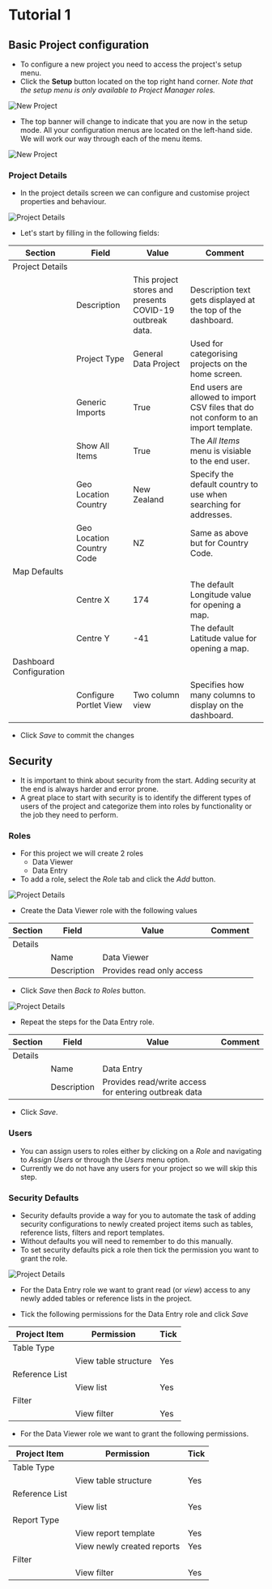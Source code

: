 # Tutorial 1

## Basic Project configuration


- To configure a new project you need to access the project's setup menu. 
- Click the **Setup** button located on the top right hand corner. *Note that the setup menu is only available to Project Manager roles.*

![New Project](assets/Config_Project_Setup.png)

- The top banner will change to indicate that you are now in the setup mode. All your configuration menus are located on the left-hand side. We will work our way through each of the menu items.

![New Project](assets/Config_Project_Setup_Menus.png)

### Project Details
- In the project details screen we can configure and customise project properties and behaviour.

![Project Details](assets/Config_Project_Setup_Details.png)

- Let's start by filling in the following fields:

| Section | Field  | Value | Comment |
| ------------- | ------------- | ------------- | ------------- |
| Project Details |||
|| Description | This project stores and presents COVID-19 outbreak data. | Description text gets displayed at the top of the dashboard.|
|| Project Type | General Data Project | Used for categorising projects on the home screen.|
|| Generic Imports | True | End users are allowed to import CSV files that do not conform to an import template.|
|| Show All Items | True | The *All Items* menu is visiable to the end user.|
|| Geo Location Country | New Zealand| Specify the default country to use when searching for addresses. |
|| Geo Location Country Code| NZ| Same as above but for Country Code. |
| Map Defaults ||
|| Centre X | 174 | The default Longitude value for opening a map. |
|| Centre Y | -41 | The default Latitude value for opening a map. |
| Dashboard Configuration ||
|| Configure Portlet View | Two column view | Specifies how many columns to display on the dashboard. |

- Click *Save* to commit the changes

## Security
- It is important to think about security from the start. Adding security at the end is always harder and error prone.
- A great place to start with security is to identify the different types of users of the project and categorize them into roles by functionality or the job they need to perform.

### Roles
- For this project we will create 2 roles
  - Data Viewer
  - Data Entry
- To add a role, select the *Role* tab and click the *Add* button.

![Project Details](assets/Config_Project_Setup_Add_Roles.png)

- Create the Data Viewer role with the following values

| Section | Field  | Value | Comment |
| ------------- | ------------- | ------------- | ------------- |
| Details |||
|| Name | Data Viewer | |
|| Description | Provides read only access | |

- Click *Save* then *Back to Roles* button. 

![Project Details](assets/Config_Project_Setup_Save_Role.png)

- Repeat the steps for the Data Entry role.

| Section | Field  | Value | Comment |
| ------------- | ------------- | ------------- | ------------- |
| Details |||
|| Name | Data Entry | |
|| Description | Provides read/write access for entering outbreak data | |

- Click *Save*. 

### Users
- You can assign users to roles either by clicking on a *Role* and navigating to *Assign Users* or through the *Users* menu option. 
- Currently we do not have any users for your project so we will skip this step.

### Security Defaults
- Security defaults provide a way for you to automate the task of adding security configurations to newly created project items such as tables, reference lists, filters and report templates.
- Without defaults you will need to remember to do this manually.
- To set security defaults pick a role then tick the permission you want to grant the role.

![Project Details](assets/Config_Project_Setup_Security_Defaults.png)

- For the Data Entry role we want to grant read (or *view*) access to any newly added tables or reference lists in the project.

- Tick the following permissions for the Data Entry role and click *Save*

| Project Item | Permission  | Tick |
| ------------- | ------------- | ------------- |
| Table Type ||
|| View table structure | Yes | 
| Reference List ||
|| View list | Yes | 
| Filter ||
|| View filter | Yes | 

- For the Data Viewer role we want to grant the following permissions.

| Project Item | Permission  | Tick |
| ------------- | ------------- | ------------- |
| Table Type ||
|| View table structure | Yes | 
| Reference List ||
|| View list | Yes | 
| Report Type ||
|| View report template | Yes |
|| View newly created reports | Yes |
| Filter ||
|| View filter | Yes | 